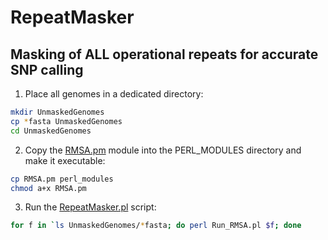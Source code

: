 # RepeatMasker
## Masking of ALL operational repeats for accurate SNP calling
1. Place all genomes in a dedicated directory:
```bash
mkdir UnmaskedGenomes
cp *fasta UnmaskedGenomes
cd UnmaskedGenomes
```
2. Copy the [RMSA.pm](scripts/RMSA.pm) module into the PERL_MODULES directory and make it executable:
```bash
cp RMSA.pm perl_modules
chmod a+x RMSA.pm
```
3. Run the [RepeatMasker.pl](/scripts/RepeatMasker.pl) script:
```bash
for f in `ls UnmaskedGenomes/*fasta; do perl Run_RMSA.pl $f; done
```
